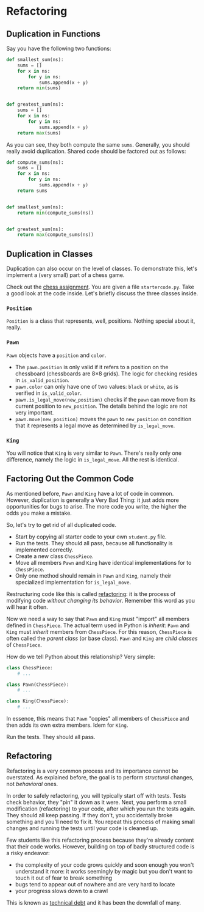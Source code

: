 # Refactoring

## Duplication in Functions

Say you have the following two functions:

```python
def smallest_sum(ns):
    sums = []
    for x in ns:
        for y in ns:
            sums.append(x + y)
    return min(sums)


def greatest_sum(ns):
    sums = []
    for x in ns:
        for y in ns:
            sums.append(x + y)
    return max(sums)
```

As you can see, they both compute the same `sums`.
Generally, you should really avoid duplication.
Shared code should be factored out as follows:

```python
def compute_sums(ns):
    sums = []
    for x in ns:
        for y in ns:
            sums.append(x + y)
    return sums


def smallest_sum(ns):
    return min(compute_sums(ns))


def greatest_sum(ns):
    return max(compute_sums(ns))
```

## Duplication in Classes

Duplication can also occur on the level of classes.
To demonstrate this, let's implement a (very small) part of a chess game.

Check out the [chess assignment](assignments/04-chess).
You are given a file `startercode.py`.
Take a good look at the code inside.
Let's briefly discuss the three classes inside.

### `Position`

`Position` is a class that represents, well, positions.
Nothing special about it, really.

### `Pawn`

`Pawn` objects have a `position` and `color`.

* The `pawn.position` is only valid if it refers to a position on the chessboard (chessboards are 8&times;8 grids).
  The logic for checking resides in `is_valid_position`.
* `pawn.color` can only have one of two values: `black` or `white`, as is verified in `is_valid_color`.
* `pawn.is_legal_move(new_position)` checks if the `pawn` can move from its current position to `new_position`.
  The details behind the logic are not very important.
* `pawn.move(new_position)` moves the `pawn` to `new_position` on condition that it represents a legal move as determined by `is_legal_move`.

### `King`

You will notice that `King` is very similar to `Pawn`.
There's really only one difference, namely the logic in `is_legal_move`.
All the rest is identical.

## Factoring Out the Common Code

As mentioned before, `Pawn` and `King` have a lot of code in common.
However, duplication is generally a Very Bad Thing: it just adds more opportunities for bugs to arise.
The more code you write, the higher the odds you make a mistake.

So, let's try to get rid of all duplicated code.

* Start by copying all starter code to your own `student.py` file.
* Run the tests.
  They should all pass, because all functionality is implemented correctly.
* Create a new class `ChessPiece`.
* Move all members `Pawn` and `King` have identical implementations for to `ChessPiece`.
* Only one method should remain in `Pawn` and `King`, namely their specialized implementation for `is_legal_move`.

Restructuring code like this is called [refactoring](https://en.wikipedia.org/wiki/Code_refactoring): it is the process of modifying code _without changing its behavior_.
Remember this word as you will hear it often.

Now we need a way to say that `Pawn` and `King` must "import" all members defined in `ChessPiece`.
The actual term used in Python is _inherit_: `Pawn` and `King` must _inherit_ members from `ChessPiece`.
For this reason, `ChessPiece` is often called the _parent class_ (or base class).
`Pawn` and `King` are _child classes_ of `ChessPiece`.

How do we tell Python about this relationship?
Very simple:

```python
class ChessPiece:
    # ...

class Pawn(ChessPiece):
    # ...

class King(ChessPiece):
    # ...
```

In essence, this means that `Pawn` "copies" all members of `ChessPiece` and then adds its own extra members.
Idem for `King`.

Run the tests.
They should all pass.

## Refactoring

Refactoring is a very common process and its importance cannot be overstated.
As explained before, the goal is to perform _structural_ changes, not _behavioral_ ones.

In order to safely refactoring, you will typically start off with tests.
Tests check behavior, they "pin" it down as it were.
Next, you perform a small modification (refactoring) to your code, after which you run the tests again.
They should all keep passing.
If they don't, you accidentally broke something and you'll need to fix it.
You repeat this process of making small changes and running the tests until your code is cleaned up.

Few students like this refactoring process because they're already content that their code works.
However, building on top of badly structured code is a risky endeavor:

* the complexity of your code grows quickly and soon enough you won't understand it more: it works seemingly by magic but you don't want to touch it out of fear to break something
* bugs tend to appear out of nowhere and are very hard to locate
* your progress slows down to a crawl

This is known as [technical debt](https://en.wikipedia.org/wiki/Technical_debt) and it has been the downfall of many.
